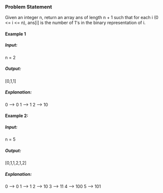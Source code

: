 ### Problem Statement

Given an integer n, return an array ans of length n + 1 such that for each i (0 <= i <= n), ans[i] is the number of 1's in the binary representation of i.

#### Example 1

##### Input:
n = 2
##### Output: 
[0,1,1]
#####  Explanation: 
0 --> 0
1 --> 1
2 --> 10


#### Example 2:

##### Input: 
n = 5
#####  Output: 
[0,1,1,2,1,2]
#####  Explanation: 
0 --> 0
1 --> 1
2 --> 10
3 --> 11
4 --> 100
5 --> 101